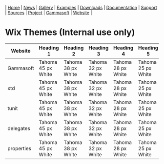| [Home](home.md) | [News](news.md) | [Gallery](gallery.md) | [Examples](examples.md) | [Downloads](downloads.md) | [Documentation](documentation.md) | [Support](support.md) | [Sources](https://github.com/gammasoft71/xtd) | [Project](https://sourceforge.net/projects/xtdpro/) | [Gammasoft](gammasoft.md) | [Website](https://gammasoft71.wixsite.com/xtdpro) |

# Wix Themes (**Internal use only**)

| Website    | Heading 1                  | Heading 2                  | Heading 3                  | Heading 4                  | Heading 5                  | Heading 6                  | Paragraph 1                | Paragraph 2                | Paragraph 3                |
|------------| ---------------------------| ---------------------------| ---------------------------| ---------------------------| ---------------------------| ---------------------------| ---------------------------| ---------------------------| ---------------------------|
| Gammasoft  | Tahoma 45 px White         | Tahoma 38 px White         | Tahoma 32 px White         | Tahoma 28 px White         | Tahoma 25 px White         | Tahoma 22 px White         | Tahoma 16 px White         | Courier New 16 px White    | Proxima nova 16 px (Blue)  |
| xtd        | Tahoma 45 px White         | Tahoma 38 px White         | Tahoma 32 px White         | Tahoma 28 px White         | Tahoma 25 px White         | Tahoma 22 px White         | Tahoma 16 px White         | Courier New 16 px White    | Proxima nova 16 px (Blue)  |
| tunit      | Tahoma 45 px White         | Tahoma 38 px White         | Tahoma 32 px White         | Tahoma 28 px White         | Tahoma 25 px White         | Tahoma 22 px White         | Tahoma 16 px White         | Courier New 16 px White    | Proxima nova 16 px (Blue)  |
| delegates  | Tahoma 45 px White         | Tahoma 38 px White         | Tahoma 32 px White         | Tahoma 28 px White         | Tahoma 25 px White         | Tahoma 22 px White         | Tahoma 16 px White         | Courier New 16 px White    | Proxima nova 16 px (Blue)  |
| properties | Tahoma 45 px White         | Tahoma 38 px White         | Tahoma 32 px White         | Tahoma 28 px White         | Tahoma 25 px White         | Tahoma 22 px White         | Tahoma 16 px White         | Courier New 16 px White    | Tahoma 16 px (Blue)  |
